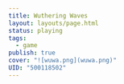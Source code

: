```yaml
---
title: Wuthering Waves
layout: layouts/page.html
status: playing
tags:
  - game
publish: true
cover: "![wuwa.png](wuwa.png)"
UID: "500118502"
---
```

